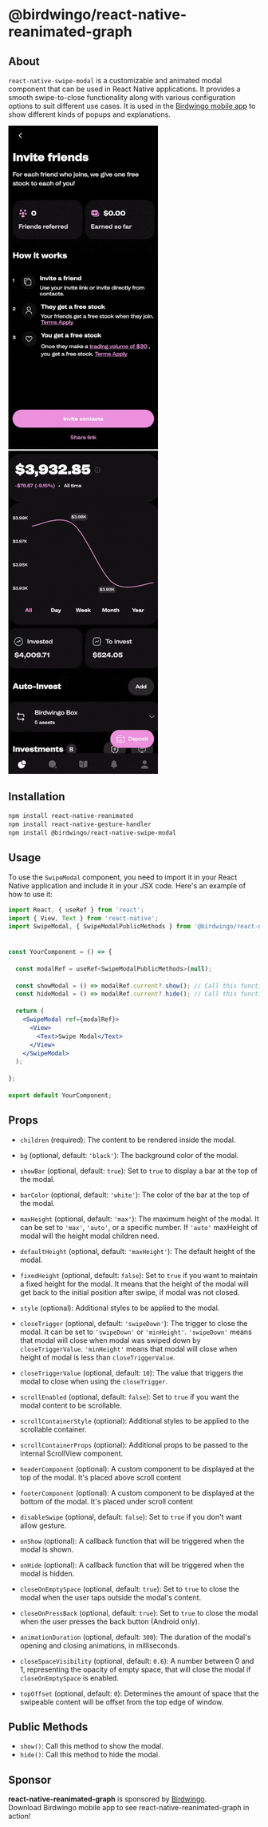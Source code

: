 # @birdwingo/react-native-reanimated-graph

## About

`react-native-swipe-modal` is a customizable and animated modal component that can be used in React Native applications. It provides a smooth swipe-to-close functionality along with various configuration options to suit different use cases. It is used in the [Birdwingo mobile app](https://www.birdwingo.com) to show different kinds of popups and explanations.

<div style="flex-direction:row;">
  <img src="./src/assets/images/demo.gif" width="300">
  <img src="./src/assets/images/demo2.gif" width="300">
</div>

## Installation

```bash
npm install react-native-reanimated
npm install react-native-gesture-handler
npm install @birdwingo/react-native-swipe-modal
```

## Usage

To use the `SwipeModal` component, you need to import it in your React Native application and include it in your JSX code. Here's an example of how to use it:

```jsx
import React, { useRef } from 'react';
import { View, Text } from 'react-native';
import SwipeModal, { SwipeModalPublicMethods } from '@birdwingo/react-native-swipe-modal';


const YourComponent = () => {

  const modalRef = useRef<SwipeModalPublicMethods>(null);

  const showModal = () => modalRef.current?.show(); // Call this function to show modal
  const hideModal = () => modalRef.current?.hide(); // Call this function to hide modal

  return (
    <SwipeModal ref={modalRef}>
      <View>
        <Text>Swipe Modal</Text>
      </View>
    </SwipeModal>
  );

};

export default YourComponent;
```

## Props

- `children` (required): The content to be rendered inside the modal.

- `bg` (optional, default: `'black'`): The background color of the modal.

- `showBar` (optional, default: `true`): Set to `true` to display a bar at the top of the modal.

- `barColor` (optional, default: `'white'`): The color of the bar at the top of the modal.

- `maxHeight` (optional, default: `'max'`): The maximum height of the modal. It can be set to `'max'`, `'auto'`, or a specific number. If `'auto'` maxHeight of modal will the height modal children need.

- `defaultHeight` (optional, default: `'maxHeight'`): The default height of the modal.

- `fixedHeight` (optional, default: `false`): Set to `true` if you want to maintain a fixed height for the modal. It means that the height of the modal will get back to the initial position after swipe, if modal was not closed.

- `style` (optional): Additional styles to be applied to the modal.

- `closeTrigger` (optional, default: `'swipeDown'`): The trigger to close the modal. It can be set to `'swipeDown'` or `'minHeight'`. `'swipeDown'` means that modal will close when modal was swiped down by `closeTriggerValue`. `'minHeight'` means that modal will close when height of modal is less than `closeTriggerValue`.

- `closeTriggerValue` (optional, default: `10`): The value that triggers the modal to close when using the `closeTrigger`.

- `scrollEnabled` (optional, default: `false`): Set to `true` if you want the modal content to be scrollable.

- `scrollContainerStyle` (optional): Additional styles to be applied to the scrollable container.

- `scrollContainerProps` (optional): Additional props to be passed to the internal ScrollView component.

- `headerComponent` (optional): A custom component to be displayed at the top of the modal. It's placed above scroll content

- `footerComponent` (optional): A custom component to be displayed at the bottom of the modal. It's placed under scroll content

- `disableSwipe` (optional, default: `false`): Set to `true` if you don't want allow gesture.

- `onShow` (optional): A callback function that will be triggered when the modal is shown.

- `onHide` (optional): A callback function that will be triggered when the modal is hidden.

- `closeOnEmptySpace` (optional, default: `true`): Set to `true` to close the modal when the user taps outside the modal's content.

- `closeOnPressBack` (optional, default: `true`): Set to `true` to close the modal when the user presses the back button (Android only).

- `animationDuration` (optional, default: `300`): The duration of the modal's opening and closing animations, in milliseconds.

- `closeSpaceVisibility` (optional, default: `0.6`): A number between 0 and 1, representing the opacity of empty space, that will close the modal if `closeOnEmptySpace` is enabled.

- `topOffset` (optional, default: `0`): Determines the amount of space that the swipeable content will be offset from the top edge of window.

## Public Methods

- `show()`: Call this method to show the modal.
- `hide()`: Call this method to hide the modal.

## Sponsor

**react-native-reanimated-graph** is sponsored by [Birdwingo](https://www.birdwingo.com).\
Download Birdwingo mobile app to see react-native-reanimated-graph in action!